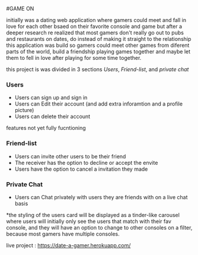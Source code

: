 #GAME ON 

initially was a dating web application where gamers could meet and fall in love for each other bsaed on their favorite console and game but after a deeper research re realized that most gamers don't really go out to pubs and restaurants on dates, do instead of making it straight to the relationship this application was build so gamers could meet other games from diferent parts of the world, build a friendship playing games together and maybe let them to fell in love after playing for some time together. 

this project is was divided in 3 sections *Users*, *Friend-list*, and *private chat*

### Users 

- Users can sign up and sign in 
- Users can Edit their account (and add extra inforamtion and a profile picture)
- Users can delete their account 

features not yet fully fucntioning 

### Friend-list 

- Users can invite other users to be their friend
- The receiver has the option to decline or accept the envite 
- Users have the option to cancel a invitation they made 

### Private Chat 

 - Users can Chat privately with users they are friends with on a live chat basis

*the styling of the users card will be displayed as a tinder-like carousel where users will initially only see the users that match with their fav console, and they will have an option to change to other consoles on a filter, because most gamers have multiple consoles.

live project : https://date-a-gamer.herokuapp.com/

